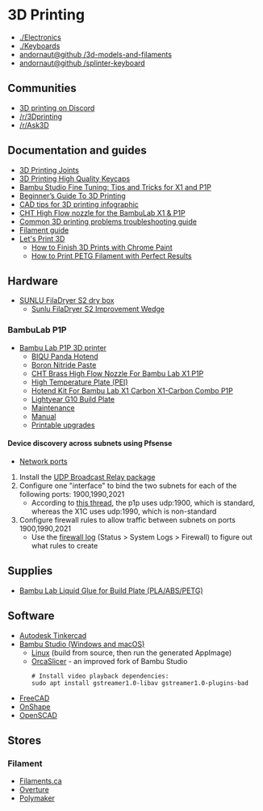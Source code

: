# 3D Printing

* [./Electronics](./electronics.md)
* [./Keyboards](./keyboards.md)
* [andornaut@github /3d-models-and-filaments](https://github.com/andornaut/3d-models-and-filaments)
* [andornaut@github /splinter-keyboard](https://github.com/andornaut/splinter-keyboard)

## Communities

* [3D printing on Discord](https://discord.com/invite/huvWHBq)
* [/r/3Dprinting](https://old.reddit.com/r/3Dprinting)
* [/r/Ask3D](https://old.reddit.com/r/Ask3D/)

## Documentation and guides

* [3D Printing Joints](https://coloringchaos.github.io/form-fall-16/joints)
* [3D Printing High Quality Keycaps](https://candrews.integralblue.com/2024/03/3d-printing-high-quality-keycaps/)
* [Bambu Studio Fine Tuning: Tips and Tricks for X1 and P1P](https://3dprintbeginner.com/bambu-studio-fine-tuning-tips-and-tricks/)
* [Beginner’s Guide To 3D Printing](https://3dinsider.com/3d-printing-guide/)
* [CAD tips for 3D printing infographic](https://pbs.twimg.com/media/EOj347eUYAE4bZu?format=jpg&name=large)
* [CHT High Flow nozzle for the BambuLab X1 & P1P](https://www.cnckitchen.com/blog/cht-high-flow-nozzle-for-the-bambulab-x1-amp-p1p)
* [Common 3D printing problems troubleshooting guide](https://all3dp.com/1/common-3d-printing-problems-troubleshooting-3d-printer-issues/)
* [Filament guide](https://bambulab.com/en-ca/filament/collections)
* [Let's Print 3D](https://letsprint3d.net/)
  * [How to Finish 3D Prints with Chrome Paint](https://letsprint3d.net/guide-how-to-finish-3d-prints/)
  * [How to Print PETG Filament with Perfect Results](https://letsprint3d.net/how-to-print-petg/)

## Hardware

* [SUNLU FilaDryer S2 dry box](https://www.amazon.ca/gp/product/B0B1ZKTS44)
  * [Sunlu FilaDryer S2 Improvement Wedge](https://www.printables.com/model/219366-sunlu-filadryer-s2-improvement-wedge)

### BambuLab P1P

* [Bambu Lab P1P 3D printer](https://bambulab.com/en/p1)
  * [BIQU Panda Hotend](https://biqu.equipment/products/biqu-panda-hotend)
  * [Boron Nitride Paste](https://www.sliceengineering.com/products/boron-nitride-paste)
  * [CHT Brass High Flow Nozzle For Bambu Lab X1 P1P](https://www.aliexpress.com/item/1005005246470567.html)
  * [High Temperature Plate (PEI)](https://ca.store.bambulab.com/products/bambu-high-temperature-plate)
  * [Hotend Kit For Bambu Lab X1 Carbon X1-Carbon Combo P1P](https://www.aliexpress.com/item/1005005291012768.html)
  * [Lightyear G10 Build Plate](https://lightyeardirect.com/products/magnetic-garolite-g-10-composite-build-plate-for-bambulab-x1c-and-p1p)
  * [Maintenance](https://wiki.bambulab.com/en/p1/maintenance)
  * [Manual](https://wiki.bambulab.com/en/p1/manual)
  * [Printable upgrades](https://wiki.bambulab.com/en/p1/manual/p1p-upgrades)

#### Device discovery across subnets using Pfsense

 * [Network ports](https://wiki.bambulab.com/en/general/printer-network-ports)

1. Install the [UDP Broadcast Relay package](https://docs.netgate.com/pfsense/en/latest/packages/udpbroadcastrelay.html)
2. Configure one "interface" to bind the two subnets for each of the following ports: 1900,1990,2021
   * According to [this thread](https://forum.bambulab.com/t/use-ssdp-standards/7173/2), the p1p uses udp:1900, which is standard, whereas the X1C uses udp:1990, which is non-standard
3. Configure firewall rules to allow traffic between subnets on ports 1900,1990,2021
   * Use the [firewall log](https://docs.netgate.com/pfsense/en/latest/monitoring/logs/firewall.html) (Status > System Logs > Firewall) to figure out what rules to create

## Supplies

* [Bambu Lab Liquid Glue for Build Plate (PLA/ABS/PETG)](https://ca.store.bambulab.com/products/liquid-glue-for-build-plate)

## Software

* [Autodesk Tinkercad](https://www.tinkercad.com/)
* [Bambu Studio (Windows and macOS)](https://bambulab.com/en/download/studio) 
  * [Linux](https://github.com/bambulab/BambuStudio) (build from source, then run the generated AppImage)
  * [OrcaSlicer](https://github.com/SoftFever/OrcaSlicer) - an improved fork of Bambu Studio
    ```
    # Install video playback dependencies:
    sudo apt install gstreamer1.0-libav gstreamer1.0-plugins-bad
    ```
* [FreeCAD](https://www.freecad.org/)
* [OnShape](https://cad.onshape.com/)
* [OpenSCAD](https://openscad.org/)

## Stores

### Filament

* [Filaments.ca](https://filaments.ca/)
* [Overture](https://www.overture3d.ca/)
* [Polymaker](https://ca.polymaker.com/) 
